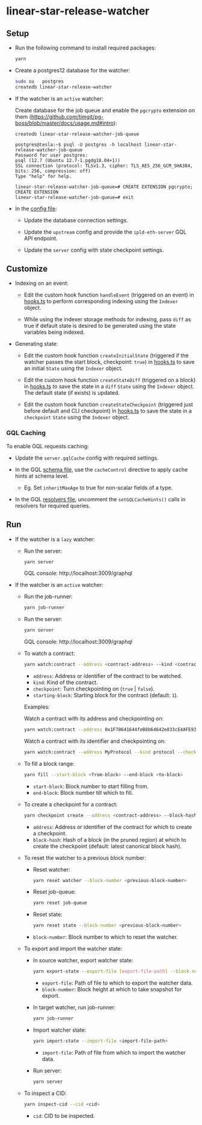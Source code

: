 # linear-star-release-watcher

## Setup

* Run the following command to install required packages:

  ```bash
  yarn
  ```

* Create a postgres12 database for the watcher:

  ```bash
  sudo su - postgres
  createdb linear-star-release-watcher
  ```

* If the watcher is an `active` watcher:

  Create database for the job queue and enable the `pgcrypto` extension on them (https://github.com/timgit/pg-boss/blob/master/docs/usage.md#intro):

  ```
  createdb linear-star-release-watcher-job-queue
  ```

  ```
  postgres@tesla:~$ psql -U postgres -h localhost linear-star-release-watcher-job-queue
  Password for user postgres:
  psql (12.7 (Ubuntu 12.7-1.pgdg18.04+1))
  SSL connection (protocol: TLSv1.3, cipher: TLS_AES_256_GCM_SHA384, bits: 256, compression: off)
  Type "help" for help.

  linear-star-release-watcher-job-queue=# CREATE EXTENSION pgcrypto;
  CREATE EXTENSION
  linear-star-release-watcher-job-queue=# exit
  ```

* In the [config file](./environments/local.toml):

  * Update the database connection settings.

  * Update the `upstream` config and provide the `ipld-eth-server` GQL API endpoint.

  * Update the `server` config with state checkpoint settings.

## Customize

* Indexing on an event:

  * Edit the custom hook function `handleEvent` (triggered on an event) in [hooks.ts](./src/hooks.ts) to perform corresponding indexing using the `Indexer` object.

  * While using the indexer storage methods for indexing, pass `diff` as true if default state is desired to be generated using the state variables being indexed.

* Generating state:

  * Edit the custom hook function `createInitialState` (triggered if the watcher passes the start block, checkpoint: `true`) in [hooks.ts](./src/hooks.ts) to save an initial `State` using the `Indexer` object.

  * Edit the custom hook function `createStateDiff` (triggered on a block) in [hooks.ts](./src/hooks.ts) to save the state in a `diff` `State` using the `Indexer` object. The default state (if exists) is updated.

  * Edit the custom hook function `createStateCheckpoint` (triggered just before default and CLI checkpoint) in [hooks.ts](./src/hooks.ts) to save the state in a `checkpoint` `State` using the `Indexer` object.

### GQL Caching

To enable GQL requests caching:

* Update the `server.gqlCache` config with required settings.

* In the GQL [schema file](./src/schema.gql), use the `cacheControl` directive to apply cache hints at schema level.

  * Eg. Set `inheritMaxAge` to true for non-scalar fields of a type.

* In the GQL [resolvers file](./src/resolvers.ts), uncomment the `setGQLCacheHints()` calls in resolvers for required queries.

## Run

* If the watcher is a `lazy` watcher:

  * Run the server:

    ```bash
    yarn server
    ```

    GQL console: http://localhost:3009/graphql

* If the watcher is an `active` watcher:

  * Run the job-runner:

    ```bash
    yarn job-runner
    ```

  * Run the server:

    ```bash
    yarn server
    ```

    GQL console: http://localhost:3009/graphql

  * To watch a contract:

    ```bash
    yarn watch:contract --address <contract-address> --kind <contract-kind> --checkpoint <true | false> --starting-block [block-number]
    ```

    * `address`: Address or identifier of the contract to be watched.
    * `kind`: Kind of the contract.
    * `checkpoint`: Turn checkpointing on (`true` | `false`).
    * `starting-block`: Starting block for the contract (default: `1`).

    Examples:

    Watch a contract with its address and checkpointing on:

    ```bash
    yarn watch:contract --address 0x1F78641644feB8b64642e833cE4AFE93DD6e7833 --kind ERC20 --checkpoint true
    ```

    Watch a contract with its identifier and checkpointing on:

    ```bash
    yarn watch:contract --address MyProtocol --kind protocol --checkpoint true
    ```

  * To fill a block range:

    ```bash
    yarn fill --start-block <from-block> --end-block <to-block>
    ```

    * `start-block`: Block number to start filling from.
    * `end-block`: Block number till which to fill.

  * To create a checkpoint for a contract:

    ```bash
    yarn checkpoint create --address <contract-address> --block-hash [block-hash]
    ```

    * `address`: Address or identifier of the contract for which to create a checkpoint.
    * `block-hash`: Hash of a block (in the pruned region) at which to create the checkpoint (default: latest canonical block hash).

  * To reset the watcher to a previous block number:

    * Reset watcher:

      ```bash
      yarn reset watcher --block-number <previous-block-number>
      ```

    * Reset job-queue:

      ```bash
      yarn reset job-queue
      ```

    * Reset state:

      ```bash
      yarn reset state --block-number <previous-block-number>
      ```

    * `block-number`: Block number to which to reset the watcher.

  * To export and import the watcher state:

    * In source watcher, export watcher state:

      ```bash
      yarn export-state --export-file [export-file-path] --block-number [snapshot-block-height]
      ```

      * `export-file`: Path of file to which to export the watcher data.
      * `block-number`: Block height at which to take snapshot for export.

    * In target watcher, run job-runner:

      ```bash
      yarn job-runner
      ```

    * Import watcher state:

      ```bash
      yarn import-state --import-file <import-file-path>
      ```

      * `import-file`: Path of file from which to import the watcher data.

    * Run server:

      ```bash
      yarn server
      ```

  * To inspect a CID:

    ```bash
    yarn inspect-cid --cid <cid>
    ```

    * `cid`: CID to be inspected.
